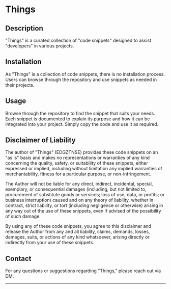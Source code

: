 # Things

## Description

"Things" is a curated collection of "code snippets" designed to assist "developers" in various projects. 

## Installation

As "Things" is a collection of code snippets, there is no installation process. Users can browse through the repository and use snippets as needed in their projects.

## Usage

Browse through the repository to find the snippet that suits your needs. Each snippet is documented to explain its purpose and how it can be integrated into your project. Simply copy the code and use it as required.

## Disclaimer of Liability

The author of "Things" (EDGZTNSE) provides these code snippets on an "as is" basis and makes no representations or warranties of any kind concerning the quality, safety, or suitability of these snippets, either expressed or implied, including without limitation any implied warranties of merchantability, fitness for a particular purpose, or non-infringement.

The Author will not be liable for any direct, indirect, incidental, special, exemplary, or consequential damages (including, but not limited to, procurement of substitute goods or services; loss of use, data, or profits; or business interruption) caused and on any theory of liability, whether in contract, strict liability, or tort (including negligence or otherwise) arising in any way out of the use of these snippets, even if advised of the possibility of such damage.

By using any of these code snippets, you agree to this disclaimer and release the Author from any and all liability, claims, demands, losses, damages, suits, or actions of any kind whatsoever, arising directly or indirectly from your use of these snippets.


## Contact

For any questions or suggestions regarding "Things," please reach out via DM.

---

